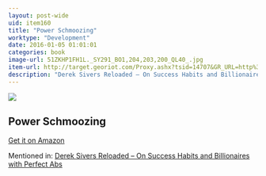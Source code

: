 ```yaml
---
layout: post-wide
uid: item160
title: "Power Schmoozing"
worktype: "Development"
date: 2016-01-05 01:01:01
categories: book
image-url: 51ZKHP1FH1L._SY291_BO1,204,203,200_QL40_.jpg
item-url: http://target.georiot.com/Proxy.ashx?tsid=14707&GR_URL=http%3A%2F%2Fwww.amazon.com%2FPower-Schmoozing-Etiquette-Business-Success%2Fdp%2F0070398879%2F
description: "Derek Sivers Reloaded – On Success Habits and Billionaires with Perfect Abs"
---
```

<a href="http://target.georiot.com/Proxy.ashx?tsid=14707&GR_URL=http%3A%2F%2Fwww.amazon.com%2FPower-Schmoozing-Etiquette-Business-Success%2Fdp%2F0070398879%2F" target="blank"><img src="../../../../img/thumbs/51ZKHP1FH1L._SY291_BO1,204,203,200_QL40_.jpg" class="prod-img"></a>
<h2>Power Schmoozing</h2>
<p><a href="http://target.georiot.com/Proxy.ashx?tsid=14707&GR_URL=http%3A%2F%2Fwww.amazon.com%2FPower-Schmoozing-Etiquette-Business-Success%2Fdp%2F0070398879%2F" target="blank">Get it on Amazon</a><p>
<p>Mentioned in: <a href="http://fourhourworkweek.com/2015/12/28/derek-sivers-reloaded-on-success-habits-and-billionaires-with-perfect-abs/" target="blank">Derek Sivers Reloaded – On Success Habits and Billionaires with Perfect Abs</a></p>
